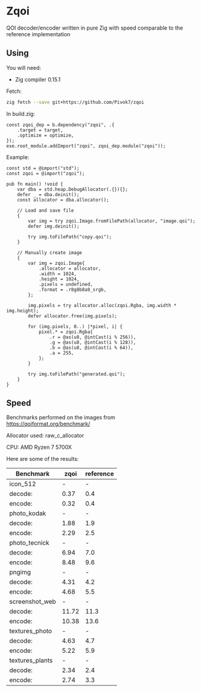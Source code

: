 # Zqoi

QOI decoder/encoder written in pure Zig with speed comparable to the reference implementation

## Using

You will need:

* Zig compiler 0.15.1

Fetch:
```bash
zig fetch --save git+https://github.com/Pivok7/zqoi
```

In build.zig:

```zig
const zqoi_dep = b.dependency("zqoi", .{
    .target = target,
    .optimize = optimize,
});
exe.root_module.addImport("zqoi", zqoi_dep.module("zqoi"));
```
Example:

```zig
const std = @import("std");
const zqoi = @import("zqoi");

pub fn main() !void {
    var dba = std.heap.DebugAllocator(.{}){};
    defer _ = dba.deinit();
    const allocator = dba.allocator();

    // Load and save file
    {
        var img = try zqoi.Image.fromFilePath(allocator, "image.qoi");
        defer img.deinit();

        try img.toFilePath("copy.qoi");
    }

    // Manually create image
    {
        var img = zqoi.Image{
            .allocator = allocator,
            .width = 1024,
            .height = 1024,
            .pixels = undefined,
            .format = .r8g8b8a8_srgb,
        };

        img.pixels = try allocator.alloc(zqoi.Rgba, img.width * img.height);
        defer allocator.free(img.pixels);

        for (img.pixels, 0..) |*pixel, i| {
            pixel.* = zqoi.Rgba{
                .r = @as(u8, @intCast(i % 256)),
                .g = @as(u8, @intCast(i % 128)),
                .b = @as(u8, @intCast(i % 64)),
                .a = 255,
            };
        }

        try img.toFilePath("generated.qoi");
    }
}
```

## Speed

Benchmarks performed on the images from https://qoiformat.org/benchmark/

Allocator used: raw_c_allocator

CPU: AMD Ryzen 7 5700X

Here are some of the results:

|Benchmark      |zqoi   |reference  |
|-              |-      |-          |
|icon_512       |-      |-          |
|decode:        |0.37   |0.4        |
|encode:        |0.32   |0.4        |
|photo_kodak    |-      |-          |
|decode:		|1.88   |1.9        |
|encode:		|2.29   |2.5        |
|photo_tecnick  |-      |-          |
|decode:		|6.94   |7.0        |
|encode:		|8.48   |9.6        |
|pngimg         |-      |-          |
|decode:		|4.31   |4.2        |
|encode:		|4.68   |5.5        |
|screenshot_web |-      |-          |
|decode:		|11.72  |11.3       |
|encode:		|10.38  |13.6       |
|textures_photo |-      |-          |
|decode:		|4.63   |4.7        |
|encode:		|5.22   |5.9        |
|textures_plants|-      |-          |
|decode:		|2.34   |2.4        |
|encode:		|2.74   |3.3        |
